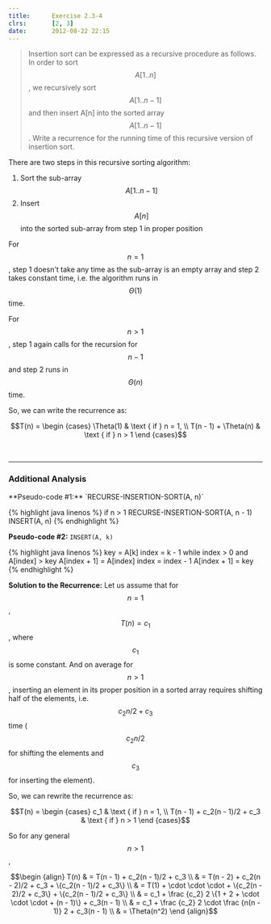 ```yaml
---
title:      Exercise 2.3-4
clrs:       [2, 3]
date:       2012-08-22 22:15
---
```


>Insertion sort can be expressed as a recursive procedure as follows. In order to sort $$A[1 . . n]$$, we recursively sort $$A[1 . . n−1]$$ and then insert A[n] into the sorted array $$A[1 . . n − 1]$$. Write a recurrence for the running time of this recursive version of insertion sort.

There are two steps in this recursive sorting algorithm:

1. Sort the sub-array $$A[1 .. n - 1]$$
2. Insert $$A[n]$$ into the sorted sub-array from step 1 in proper position

For $$n = 1$$, step 1 doesn't take any time as the sub-array is an empty array and step 2 takes constant time, i.e. the algorithm runs in $$\Theta(1)$$ time.

For $$n > 1$$, step 1 again calls for the recursion for $$n - 1$$ and step 2 runs in $$\Theta(n)$$ time.

So, we can write the recurrence as:

$$T(n) = \begin {cases}
    \Theta(1)               & \text { if } n = 1, \\
    T(n - 1) + \Theta(n)    & \text { if } n > 1
\end {cases}$$

<br/>
<hr/>
<div class="text-center"><h3>Additional Analysis</h3></div>
**Pseudo-code #1:** `RECURSE-INSERTION-SORT(A, n)`

{% highlight java linenos %}
if n > 1
    RECURSE-INSERTION-SORT(A, n - 1)
    INSERT(A, n)
{% endhighlight %}

**Pseudo-code #2:** `INSERT(A, k)`

{% highlight java linenos %}
key = A[k]
index = k - 1
while index > 0 and A[index] > key
    A[index + 1] = A[index]
    index = index - 1
A[index + 1] = key
{% endhighlight %}

**Solution to the Recurrence:** Let us assume that for $$n = 1$$, $$T(n) = c_1$$, where $$c_1$$ is some constant. And on average for $$n > 1$$, inserting an element in its proper position in a sorted array requires shifting half of the elements, i.e. $$c_2n/2 + c_3$$ time ($$c_2n/2$$ for shifting the elements and $$c_3$$ for inserting the element).

So, we can rewrite the recurrence as:

$$T(n) = \begin {cases}
    c_1                        & \text { if } n = 1, \\
    T(n - 1) + c_2(n - 1)/2 + c_3    & \text { if } n > 1
\end {cases}$$

So for any general $$n > 1$$,

$$\begin {align}
T(n) & = T(n - 1) + c_2(n - 1)/2 + c_3 \\
     & = T(n - 2) + c_2(n - 2)/2 + c_3 + \{c_2(n - 1)/2 + c_3\} \\
     & = T(1) + \cdot \cdot \cdot + \{c_2(n - 2)/2 + c_3\} + \{c_2(n - 1)/2 + c_3\} \\
     & = c_1 + \frac {c_2} 2 \{1 + 2 + \cdot \cdot \cdot + (n - 1)\} + c_3(n - 1) \\
     & = c_1 + \frac {c_2} 2 \cdot \frac {n(n - 1)} 2 + c_3(n - 1) \\
     & = \Theta(n^2)
\end {align}$$